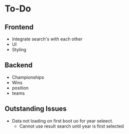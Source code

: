 # To-Do

## Frontend

- Integrate search's with each other
- UI
- Styling

## Backend 

- Championships
- Wins
- position
- teams


## Outstanding Issues
- Data not loading on first boot uo for year seleect.
    - Cannot use result search until year is first selected
